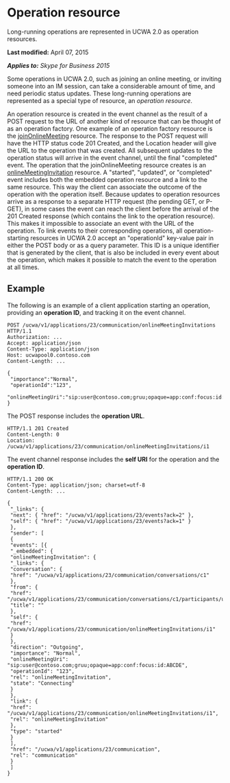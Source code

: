 
# Operation resource
Long-running operations are represented in UCWA 2.0 as operation resources.

 **Last modified:** April 07, 2015

 _**Applies to:** Skype for Business 2015_

Some operations in UCWA 2.0, such as joining an online meeting, or inviting someone into an IM session, can take a considerable amount of time, and need periodic status updates. These long-running operations are represented as a special type of resource, an _operation resource_.

An operation resource is created in the event channel as the result of a POST request to the URL of another kind of resource that can be thought of as an operation factory. One example of an operation factory resource is the [joinOnlineMeeting](joinOnlineMeeting_ref.md) resource. The response to the POST request will have the HTTP status code 201 Created, and the Location header will give the URL to the operation that was created.
All subsequent updates to the operation status will arrive in the event channel, until the final "completed" event. The operation that the joinOnlineMeeting resource creates is an [onlineMeetingInvitation](onlineMeetingInvitation_ref.md) resource. A "started", "updated", or "completed" event includes both the embedded operation resource and a link to the same resource. This way the client can associate the outcome of the operation with the operation itself.
Because updates to operation resources arrive as a response to a separate HTTP request (the pending GET, or P-GET), in some cases the event can reach the client before the arrival of the 201 Created response (which contains the link to the operation resource). This makes it impossible to associate an event with the URL of the operation. To link events to their corresponding operations, all operation-starting resources in UCWA 2.0 accept an "operationId" key-value pair in either the POST body or as a query parameter. This ID is a unique identifier that is generated by the client, that is also be included in every event about the operation, which makes it possible to match the event to the operation at all times.

## Example

The following is an example of a client application starting an operation, providing an **operation ID**, and tracking it on the event channel.


```
POST /ucwa/v1/applications/23/communication/onlineMeetingInvitations HTTP/1.1 
Authorization: ... 
Accept: application/json 
Content-Type: application/json 
Host: ucwapool0.contoso.com 
Content-Length: ... 

{
 "importance":"Normal",
 "operationId":"123", 
 "onlineMeetingUri":"sip:user@contoso.com;gruu;opaque=app:conf:focus:id:ABCDE"
} 

```

The POST response includes the **operation URL**.




```
HTTP/1.1 201 Created 
Content-Length: 0 
Location: /ucwa/v1/applications/23/communication/onlineMeetingInvitations/i1
```

The event channel response includes the **self URI** for the operation and the **operation ID**.




```
HTTP/1.1 200 OK 
Content-Type: application/json; charset=utf-8 
Content-Length: ... 

{ 
 "_links": { 
 "next": { "href": "/ucwa/v1/applications/23/events?ack=2" }, 
 "self": { "href": "/ucwa/v1/applications/23/events?ack=1" }
 }, 
 "sender": [ 
 { 
 "events": [{ 
 "_embedded": { 
 "onlineMeetingInvitation": { 
 "_links": { 
 "conversation": { 
 "href": "/ucwa/v1/applications/23/communication/conversations/c1" 
 }, 
 "from": { 
 "href": "/ucwa/v1/applications/23/communication/conversations/c1/participants/user@contoso.com", 
 "title": "" 
 }, 
 "self": { 
 "href": "/ucwa/v1/applications/23/communication/onlineMeetingInvitations/i1" 
 } 
 }, 
 "direction": "Outgoing", 
 "importance": "Normal", 
 "onlineMeetingUri": "sip:user@contoso.com;gruu;opaque=app:conf:focus:id:ABCDE", 
 "operationId": "123", 
 "rel": "onlineMeetingInvitation", 
 "state": "Connecting" 
 } 
 }, 
 "link": { 
 "href": "/ucwa/v1/applications/23/communication/onlineMeetingInvitations/i1", 
 "rel": "onlineMeetingInvitation" 
 }, 
 "type": "started" 
 } 
 ], 
 "href": "/ucwa/v1/applications/23/communication", 
 "rel": "communication" 
 } 
 ] 
}
```

